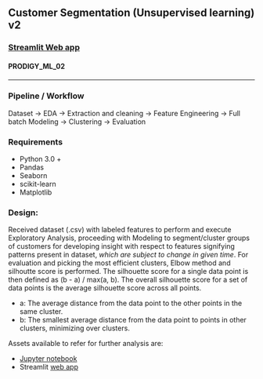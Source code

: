 ## Customer Segmentation (Unsupervised learning) v2
### <a href="https://cssegmentation.streamlit.app/">Streamlit Web app</a>
#### PRODIGY_ML_02
<hr>

### Pipeline / Workflow
Dataset -> EDA -> Extraction and cleaning -> Feature Engineering -> Full batch Modeling -> Clustering -> Evaluation

### Requirements
- Python 3.0 +
- Pandas
- Seaborn
- scikit-learn
- Matplotlib

### Design:
Received dataset (.csv) with labeled features to perform and execute Exploratory Analysis, proceeding with Modeling to segment/cluster groups of customers for developing insight with respect to features signifying patterns present in dataset, *which are subject to change in given time*.
For evaluation and picking the most efficient clusters, Elbow method and silhoutte score is performed.
The silhouette score for a single data point is then defined as (b - a) / max(a, b). The overall silhouette score for a set of data points is the average silhouette score across all points.
- a: The average distance from the data point to the other points in the same cluster.
- b: The smallest average distance from the data point to points in other clusters, minimizing over clusters.

Assets available to refer for further analysis are:
- <a href="https://www.kaggle.com/harshjadhav6301/mall-customer-segmentation">Jupyter notebook </a>
- Streamlit <a target="_blank" href="https://cssegmentation.streamlit.app/" >web app</a> 
